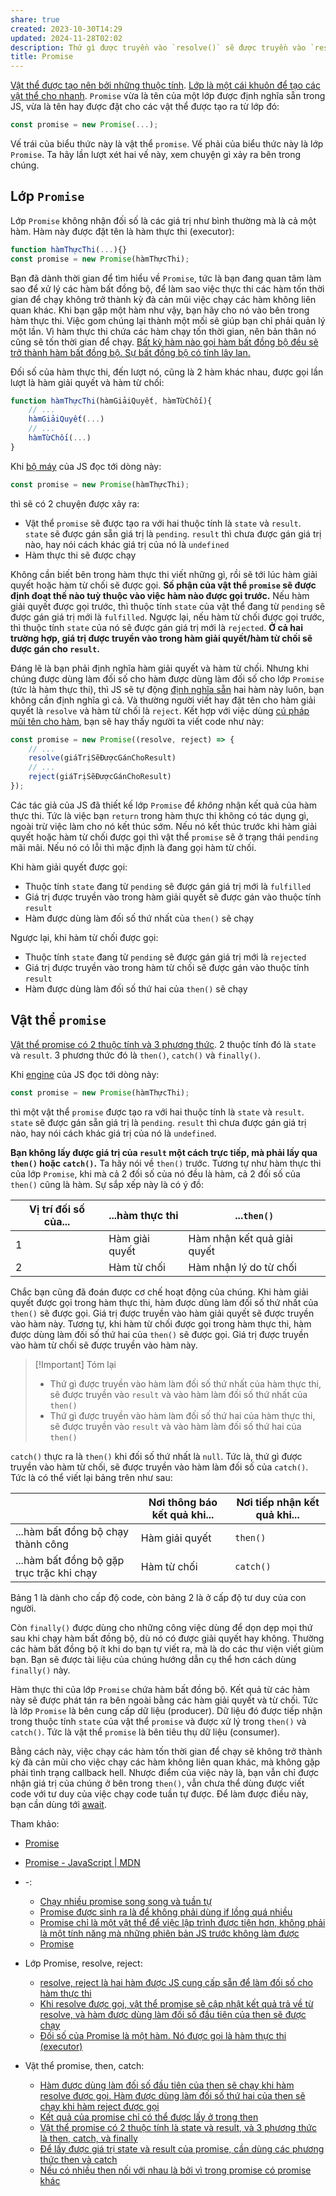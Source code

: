 ```yaml
---
share: true
created: 2023-10-30T14:29
updated: 2024-11-28T02:02
description: Thứ gì được truyền vào `resolve()` sẽ được truyền vào `result` và vào `then()`. Thứ gì được truyền vào `reject()` sẽ được truyền vào `result` và vào `catch()`
title: Promise
---
```

[Vật thể được tạo nên bởi những thuộc tính](../../../../../../../Kh%C3%A1i%20ni%E1%BB%87m%20c%C6%A1%20b%E1%BA%A3n%20v%C3%A0%20nguy%C3%AAn%20l%C3%BD%20l%E1%BA%ADp%20tr%C3%ACnh/Kh%C3%A1i%20ni%E1%BB%87m%20c%C6%A1%20b%E1%BA%A3n%20v%E1%BB%81%20l%E1%BA%ADp%20tr%C3%ACnh%20h%C6%B0%E1%BB%9Bng%20v%E1%BA%ADt%20th%E1%BB%83/V%E1%BA%ADt%20th%E1%BB%83,%20l%E1%BB%9Bp/V%E1%BA%ADt%20th%E1%BB%83%20%C4%91%C6%B0%E1%BB%A3c%20t%E1%BA%A1o%20n%C3%AAn%20b%E1%BB%9Fi%20nh%E1%BB%AFng%20thu%E1%BB%99c%20t%C3%ADnh.md). [Lớp là một cái khuôn để tạo các vật thể cho nhanh](../../../../../../../Kh%C3%A1i%20ni%E1%BB%87m%20c%C6%A1%20b%E1%BA%A3n%20v%C3%A0%20nguy%C3%AAn%20l%C3%BD%20l%E1%BA%ADp%20tr%C3%ACnh/Kh%C3%A1i%20ni%E1%BB%87m%20c%C6%A1%20b%E1%BA%A3n%20v%E1%BB%81%20l%E1%BA%ADp%20tr%C3%ACnh%20h%C6%B0%E1%BB%9Bng%20v%E1%BA%ADt%20th%E1%BB%83/V%E1%BA%ADt%20th%E1%BB%83,%20l%E1%BB%9Bp/L%E1%BB%9Bp%20l%C3%A0%20m%E1%BB%99t%20c%C3%A1i%20khu%C3%B4n%20%C4%91%E1%BB%83%20t%E1%BA%A1o%20c%C3%A1c%20v%E1%BA%ADt%20th%E1%BB%83%20cho%20nhanh.md). `Promise` vừa là tên của một lớp được định nghĩa sẵn trong JS, vừa là tên hay được đặt cho các vật thể được tạo ra từ lớp đó:
```js
const promise = new Promise(...);
```

Vế trái của biểu thức này là vật thể `promise`. Vế phải của biểu thức này là lớp `Promise`. Ta hãy lần lượt xét hai vế này, xem chuyện gì xảy ra bên trong chúng.

## Lớp `Promise`
Lớp `Promise` không nhận đối số là các giá trị như bình thường mà là cả một hàm. Hàm này được đặt tên là hàm thực thi (executor):
```ts
function hàmThựcThi(...){}
const promise = new Promise(hàmThựcThi);
```

Bạn đã dành thời gian để tìm hiểu về `Promise`, tức là bạn đang quan tâm làm sao để xử lý các hàm bất đồng bộ, để làm sao việc thực thi các hàm tốn thời gian để chạy không trở thành kỳ đà cản mũi việc chạy các hàm không liên quan khác. Khi bạn gặp một hàm như vậy, bạn hãy cho nó vào bên trong hàm thực thi. Việc gom chúng lại thành một mối sẽ giúp bạn chỉ phải quản lý một lần. Vì hàm thực thi chứa các hàm chạy tốn thời gian, nên bản thân nó cũng sẽ tốn thời gian để chạy. [Bất kỳ hàm nào gọi hàm bất đồng bộ đều sẽ trở thành hàm bất đồng bộ. Sự bất đồng bộ có tính lây lan.](../S%E1%BB%B1%20b%E1%BA%A5t%20%C4%91%E1%BB%93ng%20b%E1%BB%99%20c%C3%B3%20t%C3%ADnh%20l%C3%A2y%20lan.%20B%E1%BA%A5t%20k%E1%BB%B3%20h%C3%A0m%20n%C3%A0o%20g%E1%BB%8Di%20h%C3%A0m%20b%E1%BA%A5t%20%C4%91%E1%BB%93ng%20b%E1%BB%99%20%C4%91%E1%BB%81u%20tr%E1%BB%9F%20th%C3%A0nh%20h%C3%A0m%20b%E1%BA%A5t%20%C4%91%E1%BB%93ng%20b%E1%BB%99.md)

Đối số của hàm thực thi, đến lượt nó, cũng là 2 hàm khác nhau, được gọi lần lượt là hàm giải quyết và hàm từ chối:
```js
function hàmThựcThi(hàmGiảiQuyết, hàmTừChối){
    // ...
    hàmGiảiQuyết(...)
    // ...
    hàmTừChối(...)
}
```

Khi [bộ máy](../../../../../../../Kh%C3%A1i%20ni%E1%BB%87m%20c%C6%A1%20b%E1%BA%A3n%20v%C3%A0%20nguy%C3%AAn%20l%C3%BD%20l%E1%BA%ADp%20tr%C3%ACnh/M%C3%B4i%20tr%C6%B0%E1%BB%9Dng%20th%E1%BB%B1c%20thi/Code%20gi%E1%BB%91ng%20nh%C6%B0%20c%C3%A1c%20n%E1%BB%91t%20nh%E1%BA%A1c,%20engine%20gi%E1%BB%91ng%20nh%C6%B0%20nh%E1%BA%A1c%20c%C3%B4ng,%20c%C3%B2n%20runtime%20gi%E1%BB%91ng%20nh%C6%B0%20nh%E1%BA%A1c%20c%E1%BB%A5.md) của JS đọc tới dòng này:
```js
const promise = new Promise(hàmThựcThi);
```
thì sẽ có 2 chuyện được xảy ra:
- Vật thể `promise` sẽ được tạo ra với hai thuộc tính là `state` và `result`. `state` sẽ được gán sẵn giá trị là `pending`. `result` thì chưa được gán giá trị nào, hay nói cách khác giá trị của nó là `undefined`
- Hàm thực thi sẽ được chạy

Không cần biết bên trong hàm thực thi viết những gì, rồi sẽ tới lúc hàm giải quyết hoặc hàm từ chối sẽ được gọi. **Số phận của vật thể `promise` sẽ được định đoạt thế nào tuỳ thuộc vào việc hàm nào được gọi trước.** Nếu hàm giải quyết được gọi trước, thì thuộc tính `state` của vật thể đang từ `pending` sẽ được gán giá trị mới là `fulfilled`. Ngược lại, nếu hàm từ chối được gọi trước, thì thuộc tính `state` của nó sẽ được gán giá trị mới là `rejected`. **Ở cả hai trường hợp, giá trị được truyền vào trong hàm giải quyết/hàm từ chối sẽ được gán cho `result`.**

Đáng lẽ là bạn phải định nghĩa hàm giải quyết và hàm từ chối. Nhưng khi chúng được dùng làm đối số cho hàm được dùng làm đối số cho lớp `Promise` (tức là hàm thực thi), thì JS sẽ tự động [định nghĩa sẵn](./L%E1%BB%9Bp%20Promise,%20resolve,%20reject/resolve,%20reject%20l%C3%A0%20hai%20h%C3%A0m%20%C4%91%C6%B0%E1%BB%A3c%20JS%20cung%20c%E1%BA%A5p%20s%E1%BA%B5n%20%C4%91%E1%BB%83%20l%C3%A0m%20%C4%91%E1%BB%91i%20s%E1%BB%91%20cho%20h%C3%A0m%20th%E1%BB%B1c%20thi.md) hai hàm này luôn, bạn không cần định nghĩa gì cả. Và thường người viết hay đặt tên cho hàm giải quyết là `resolve` và hàm từ chối là  `reject`. Kết hợp với việc dùng [cú pháp mũi tên cho hàm](../../../../../../../Kh%C3%A1i%20ni%E1%BB%87m%20c%C6%A1%20b%E1%BA%A3n%20v%C3%A0%20nguy%C3%AAn%20l%C3%BD%20l%E1%BA%ADp%20tr%C3%ACnh/Kh%C3%A1i%20ni%E1%BB%87m%20c%C6%A1%20b%E1%BA%A3n%20v%E1%BB%81%20l%E1%BA%ADp%20tr%C3%ACnh%20h%C6%B0%E1%BB%9Bng%20v%E1%BA%ADt%20th%E1%BB%83/H%C3%A0m/H%C3%A0m%20v%C3%B4%20danh,%20h%C3%A0m%20m%C5%A9i%20t%C3%AAn,%20lambda%20l%C3%A0%20nh%E1%BB%AFng%20c%C3%A1i%20t%C3%AAn%20kh%C3%A1c%20nhau%20cho%20c%C3%B9ng%20m%E1%BB%99t%20th%E1%BB%A9.md), bạn sẽ hay thấy người ta viết code như này:
```js
const promise = new Promise((resolve, reject) => {
    // ...
    resolve(giáTrịSẽĐượcGánChoResult)
    // ...
    reject(giáTrịSẽĐượcGánChoResult)
});
```

Các tác giả của JS đã thiết kế lớp `Promise` để *không* nhận kết quả của hàm thực thi. Tức là việc bạn `return` trong hàm thực thi không có tác dụng gì, ngoài trừ việc làm cho nó kết thúc sớm. Nếu nó kết thúc trước khi hàm giải quyết hoặc hàm từ chối được gọi thì vật thể `promise` sẽ ở trạng thái `pending` mãi mãi. Nếu nó có lỗi thì mặc định là đang gọi hàm từ chối.

Khi hàm giải quyết được gọi:
- Thuộc tính `state` đang từ `pending` sẽ được gán giá trị mới là `fulfilled`
- Giá trị được truyền vào trong hàm giải quyết sẽ được gán vào thuộc tính `result` 
- Hàm được dùng làm đối số thứ nhất của `then()` sẽ chạy

Ngược lại, khi hàm từ chối được gọi:
- Thuộc tính `state` đang từ `pending` sẽ được gán giá trị mới là `rejected`
- Giá trị được truyền vào trong hàm từ chối sẽ được gán vào thuộc tính `result` 
- Hàm được dùng làm đối số thứ hai của `then()` sẽ chạy

## Vật thể `promise`
[Vật thể promise có 2 thuộc tính và 3 phương thức](./V%E1%BA%ADt%20th%E1%BB%83%20promise,%20then,%20catch/V%E1%BA%ADt%20th%E1%BB%83%20promise%20c%C3%B3%202%20thu%E1%BB%99c%20t%C3%ADnh%20l%C3%A0%20state%20v%C3%A0%20result,%20v%C3%A0%203%20ph%C6%B0%C6%A1ng%20th%E1%BB%A9c%20l%C3%A0%20then,%20catch,%20v%C3%A0%20finally.md). 2 thuộc tính đó là `state` và `result`. 3 phương thức đó là `then()`, `catch()` và `finally()`. 

Khi [engine](../../../../../../../Kh%C3%A1i%20ni%E1%BB%87m%20c%C6%A1%20b%E1%BA%A3n%20v%C3%A0%20nguy%C3%AAn%20l%C3%BD%20l%E1%BA%ADp%20tr%C3%ACnh/M%C3%B4i%20tr%C6%B0%E1%BB%9Dng%20th%E1%BB%B1c%20thi/Code%20gi%E1%BB%91ng%20nh%C6%B0%20c%C3%A1c%20n%E1%BB%91t%20nh%E1%BA%A1c,%20engine%20gi%E1%BB%91ng%20nh%C6%B0%20nh%E1%BA%A1c%20c%C3%B4ng,%20c%C3%B2n%20runtime%20gi%E1%BB%91ng%20nh%C6%B0%20nh%E1%BA%A1c%20c%E1%BB%A5.md) của JS đọc tới dòng này:
```js
const promise = new Promise(hàmThựcThi);
```
thì một vật thể `promise` được tạo ra với hai thuộc tính là `state` và `result`. `state` sẽ được gán sẵn giá trị là `pending`. `result` thì chưa được gán giá trị nào, hay nói cách khác giá trị của nó là `undefined`.

**Bạn không lấy được giá trị của `result` một cách trực tiếp, mà phải lấy qua `then()` hoặc `catch()`.** Ta hãy nói về `then()` trước. Tương tự như hàm thực thi của lớp `Promise`, khi mà cả 2 đối số của nó đều là hàm, cả 2 đối số của `then()` cũng là hàm. Sự sắp xếp này là có ý đồ:

| Vị trí đối số của... | ...hàm thực thi | ...`then()`                 |
| -------------------- | --------------- | --------------------------- |
| 1                    | Hàm giải quyết  | Hàm nhận kết quả giải quyết |
| 2                    | Hàm từ chối     | Hàm nhận lý do từ chối      |

Chắc bạn cũng đã đoán được cơ chế hoạt động của chúng. Khi hàm giải quyết được gọi trong hàm thực thi, hàm được dùng làm đối số thứ nhất của `then()` sẽ được gọi. Giá trị được truyền vào hàm giải quyết sẽ được truyền vào hàm này. Tương tự, khi hàm từ chối được gọi trong hàm thực thi, hàm được dùng làm đối số thứ hai của `then()` sẽ được gọi. Giá trị được truyền vào hàm từ chối sẽ được truyền vào hàm này. 

> [!Important] Tóm lại
> - Thứ gì được truyền vào hàm làm đối số thứ nhất của hàm thực thi, sẽ được truyền vào `result` và vào hàm làm đối số thứ nhất của `then()`
> - Thứ gì được truyền vào hàm làm đối số thứ hai của hàm thực thi, sẽ được truyền vào `result` và vào hàm làm đối số thứ hai của `then()`

`catch()` thực ra là `then()` khi đối số thứ nhất là `null`. Tức là, thứ gì được truyền vào hàm từ chối, sẽ được truyền vào hàm làm đối số của `catch()`. Tức là có thể viết lại bảng trên như sau:

|                                           | Nơi thông báo kết quả khi... | Nơi tiếp nhận kết quả khi... |
| ----------------------------------------- | ---------------------------- | ---------------------------- |
| ...hàm bất đồng bộ chạy thành công        | Hàm giải quyết               | `then()`                     |
| ...hàm bất đồng bộ gặp trục trặc khi chạy | Hàm từ chối                  | `catch()`                    |

Bảng 1 là dành cho cấp độ code, còn bảng 2 là ở cấp độ tư duy của con người. 

Còn `finally()` được dùng cho những công việc dùng để dọn dẹp mọi thứ sau khi chạy hàm bất đồng bộ, dù nó có được giải quyết hay không. Thường các hàm bất đồng bộ ít khi do bạn tự viết ra, mà là do các thư viện viết giùm bạn. Bạn sẽ được tài liệu của chúng hướng dẫn cụ thể hơn cách dùng `finally()` này.

Hàm thực thi của lớp `Promise` chứa hàm bất đồng bộ. Kết quả từ các hàm này sẽ được phát tán ra bên ngoài bằng các hàm giải quyết và từ chối. Tức là lớp `Promise` là bên cung cấp dữ liệu (producer). Dữ liệu đó được tiếp nhận trong thuộc tính `state` của vật thể `promise` và được xử lý trong `then()` và `catch()`. Tức là vật thể `promise` là bên tiêu thụ dữ liệu (consumer). 

Bằng cách này, việc chạy các hàm tốn thời gian để chạy sẽ không trở thành kỳ đà cản mũi cho việc chạy các hàm không liên quan khác, mà không gặp phải tình trạng callback hell. Nhược điểm của việc này là, bạn vẫn chỉ được nhận giá trị của chúng ở bên trong `then()`, vẫn chưa thể dùng được viết code với tư duy của việc chạy code tuần tự được. Để làm được điều này, bạn cần dùng tới [await](../await/await%20v%E1%BB%9Bi%20async%20l%C3%A0%20c%C3%A1ch%20%C4%91%E1%BB%83%20vi%E1%BA%BFt%20h%C3%A0m%20b%E1%BA%A5t%20%C4%91%E1%BB%93ng%20b%E1%BB%99%20v%E1%BB%9Bi%20t%C6%B0%20duy%20khi%20vi%E1%BA%BFt%20h%C3%A0m%20tu%E1%BA%A7n%20t%E1%BB%B1.md).

Tham khảo:
- [Promise](https://javascript.info/promise-basics)
- [Promise - JavaScript | MDN](https://developer.mozilla.org/en-US/docs/Web/JavaScript/Reference/Global_Objects/Promise)
- \-: 
    - [Chạy nhiều promise song song và tuần tự](./Ch%E1%BA%A1y%20nhi%E1%BB%81u%20promise%20song%20song%20v%C3%A0%20tu%E1%BA%A7n%20t%E1%BB%B1.md)
    - [Promise được sinh ra là để không phải dùng if lồng quá nhiều](./Promise%20%C4%91%C6%B0%E1%BB%A3c%20sinh%20ra%20l%C3%A0%20%C4%91%E1%BB%83%20kh%C3%B4ng%20ph%E1%BA%A3i%20d%C3%B9ng%20if%20l%E1%BB%93ng%20qu%C3%A1%20nhi%E1%BB%81u.md)
    - [Promise chỉ là một vật thể để việc lập trình được tiện hơn, không phải là một tính năng mà những phiên bản JS trước không làm được](./Promise%20ch%E1%BB%89%20l%C3%A0%20m%E1%BB%99t%20v%E1%BA%ADt%20th%E1%BB%83%20%C4%91%E1%BB%83%20vi%E1%BB%87c%20l%E1%BA%ADp%20tr%C3%ACnh%20%C4%91%C6%B0%E1%BB%A3c%20ti%E1%BB%87n%20h%C6%A1n,%20kh%C3%B4ng%20ph%E1%BA%A3i%20l%C3%A0%20m%E1%BB%99t%20t%C3%ADnh%20n%C4%83ng%20m%C3%A0%20nh%E1%BB%AFng%20phi%C3%AAn%20b%E1%BA%A3n%20JS%20tr%C6%B0%E1%BB%9Bc%20kh%C3%B4ng%20l%C3%A0m%20%C4%91%C6%B0%E1%BB%A3c.md)
    - [Promise](index.md)

- Lớp Promise, resolve, reject: 
    - [resolve, reject là hai hàm được JS cung cấp sẵn để làm đối số cho hàm thực thi](./L%E1%BB%9Bp%20Promise,%20resolve,%20reject/resolve,%20reject%20l%C3%A0%20hai%20h%C3%A0m%20%C4%91%C6%B0%E1%BB%A3c%20JS%20cung%20c%E1%BA%A5p%20s%E1%BA%B5n%20%C4%91%E1%BB%83%20l%C3%A0m%20%C4%91%E1%BB%91i%20s%E1%BB%91%20cho%20h%C3%A0m%20th%E1%BB%B1c%20thi.md)
    - [Khi resolve được gọi, vật thể promise sẽ cập nhật kết quả trả về từ resolve, và hàm được dùng làm đối số đầu tiên của then sẽ được chạy](./L%E1%BB%9Bp%20Promise,%20resolve,%20reject/Khi%20resolve%20%C4%91%C6%B0%E1%BB%A3c%20g%E1%BB%8Di,%20v%E1%BA%ADt%20th%E1%BB%83%20promise%20s%E1%BA%BD%20c%E1%BA%ADp%20nh%E1%BA%ADt%20k%E1%BA%BFt%20qu%E1%BA%A3%20tr%E1%BA%A3%20v%E1%BB%81%20t%E1%BB%AB%20resolve,%20v%C3%A0%20h%C3%A0m%20%C4%91%C6%B0%E1%BB%A3c%20d%C3%B9ng%20l%C3%A0m%20%C4%91%E1%BB%91i%20s%E1%BB%91%20%C4%91%E1%BA%A7u%20ti%C3%AAn%20c%E1%BB%A7a%20then%20s%E1%BA%BD%20%C4%91%C6%B0%E1%BB%A3c%20ch%E1%BA%A1y.md)
    - [Đối số của Promise là một hàm. Nó được gọi là hàm thực thi (executor)](./L%E1%BB%9Bp%20Promise,%20resolve,%20reject/%C4%90%E1%BB%91i%20s%E1%BB%91%20c%E1%BB%A7a%20Promise%20l%C3%A0%20m%E1%BB%99t%20h%C3%A0m.%20N%C3%B3%20%C4%91%C6%B0%E1%BB%A3c%20g%E1%BB%8Di%20l%C3%A0%20h%C3%A0m%20th%E1%BB%B1c%20thi%20(executor).md)

- Vật thể promise, then, catch: 
    - [Hàm được dùng làm đối số đầu tiên của then sẽ chạy khi hàm resolve được gọi. Hàm được dùng làm đối số thứ hai của then sẽ chạy khi hàm reject được gọi](./V%E1%BA%ADt%20th%E1%BB%83%20promise,%20then,%20catch/H%C3%A0m%20%C4%91%C6%B0%E1%BB%A3c%20d%C3%B9ng%20l%C3%A0m%20%C4%91%E1%BB%91i%20s%E1%BB%91%20%C4%91%E1%BA%A7u%20ti%C3%AAn%20c%E1%BB%A7a%20then%20s%E1%BA%BD%20ch%E1%BA%A1y%20khi%20h%C3%A0m%20resolve%20%C4%91%C6%B0%E1%BB%A3c%20g%E1%BB%8Di.%20H%C3%A0m%20%C4%91%C6%B0%E1%BB%A3c%20d%C3%B9ng%20l%C3%A0m%20%C4%91%E1%BB%91i%20s%E1%BB%91%20th%E1%BB%A9%20hai%20c%E1%BB%A7a%20then%20s%E1%BA%BD%20ch%E1%BA%A1y%20khi%20h%C3%A0m%20reject%20%C4%91%C6%B0%E1%BB%A3c%20g%E1%BB%8Di.md)
    - [Kết quả của promise chỉ có thể được lấy ở trong then](./V%E1%BA%ADt%20th%E1%BB%83%20promise,%20then,%20catch/K%E1%BA%BFt%20qu%E1%BA%A3%20c%E1%BB%A7a%20promise%20ch%E1%BB%89%20c%C3%B3%20th%E1%BB%83%20%C4%91%C6%B0%E1%BB%A3c%20l%E1%BA%A5y%20%E1%BB%9F%20trong%20then.md)
    - [Vật thể promise có 2 thuộc tính là state và result, và 3 phương thức là then, catch, và finally](./V%E1%BA%ADt%20th%E1%BB%83%20promise,%20then,%20catch/V%E1%BA%ADt%20th%E1%BB%83%20promise%20c%C3%B3%202%20thu%E1%BB%99c%20t%C3%ADnh%20l%C3%A0%20state%20v%C3%A0%20result,%20v%C3%A0%203%20ph%C6%B0%C6%A1ng%20th%E1%BB%A9c%20l%C3%A0%20then,%20catch,%20v%C3%A0%20finally.md)
    - [Để lấy được giá trị state và result của promise, cần dùng các phương thức then và catch](./V%E1%BA%ADt%20th%E1%BB%83%20promise,%20then,%20catch/%C4%90%E1%BB%83%20l%E1%BA%A5y%20%C4%91%C6%B0%E1%BB%A3c%20gi%C3%A1%20tr%E1%BB%8B%20state%20v%C3%A0%20result%20c%E1%BB%A7a%20promise,%20c%E1%BA%A7n%20d%C3%B9ng%20c%C3%A1c%20ph%C6%B0%C6%A1ng%20th%E1%BB%A9c%20then%20v%C3%A0%20catch.md)
    - [Nếu có nhiều then nối với nhau là bởi vì trong promise có promise khác](./V%E1%BA%ADt%20th%E1%BB%83%20promise,%20then,%20catch/N%E1%BA%BFu%20c%C3%B3%20nhi%E1%BB%81u%20then%20n%E1%BB%91i%20v%E1%BB%9Bi%20nhau%20l%C3%A0%20b%E1%BB%9Fi%20v%C3%AC%20trong%20promise%20c%C3%B3%20promise%20kh%C3%A1c.md)

